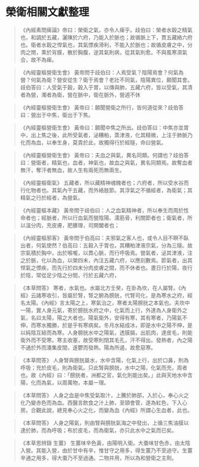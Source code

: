 # 榮衛相關文獻整理 #

> 《內經素問痺論》帝曰：榮衛之氣，亦令人痺乎。歧伯曰：榮者水穀之精氣也，和調於五藏，灑陳於六府，乃能入於脈也；故循脈上下，貫五藏絡六府也。衛者水穀之悍氣也，其氣慓疾滑利，不能入於脈也；故循皮膚之中，分肉之閒，熏於肓膜，散於胸腹，逆其氣則病，從其氣則愈。不與風寒濕氣合，故不為痺。

> 《內經靈樞營衛生會》 黃帝問于歧伯曰：人焉受氣？陰陽焉會？何氣為營？何氣為衛？營安從生？衛于焉會？老壯不同氣，陰陽異位，願聞其會。歧伯答曰：人受氣于穀，穀入于胃，以傳與肺，五藏六府，皆以受氣，其清者為營，濁者為衛，營在脈中，衛在脈外，營週不休

> 《內經靈樞營衛生會》 黃帝曰：願聞營衛之所行，皆何道從來？歧伯答曰：營出于中焦，衛出于下焦。

> 《內經靈樞營衛生會》 黃帝曰：願聞中焦之所出。歧伯答曰：中焦亦並胃中，出上焦之後，此所受氣者，泌糟粕，蒸津液，化其精微，上注于肺脈乃化而為血，以奉生身，莫貴於此，故獨得行於經隧，命曰營氣。

> 《內經靈樞營衛生會》 黃帝曰：夫血之與氣，異名同類。何謂也？歧伯答曰：營衛者，精氣也，血者，神氣也，故血之與氣，異名同類焉。故奪血者無汗，奪汗者無血，故人生有兩死而無兩生。

> 《內經靈樞衛氣》 五藏者，所以藏精神魂魄者也；六府者，所以受水谷而行化物者也。其氣內干五藏，而外絡肢節。其浮氣之不循經者，為衛氣；其精氣之行於經者，為營氣。

> 《內經靈樞本藏》 黃帝問于歧伯曰：人之血氣精神者，所以奉生而周於性命者也；經脈者，所以行血氣而營陰陽、濡筋骨，利關節者也；衛氣者，所以溫分肉，充皮膚，肥腠理，司開闔者也；

> 《內經靈樞邪客》 黃帝問于伯高曰：夫邪氣之客人也，或令人目不瞑不臥出者，何氣使然？伯高曰：五穀入于胃也，其糟粕津液宗氣，分為三隧。故宗氣積於胸中，出於喉嚨，以貫心脈，而行呼吸焉。營氣者，泌其津液，注之於脈，化以為血，以榮四末，內注五藏六府，以應刻數焉。節氣者，出其悍氣之慓疾，而先行於四末分肉皮膚之間，而不休者也。晝日行於陽，夜行於陰，常從足少陰之分間，行於五藏六府，

> 《本草問答》 寒者，水氣也。水屬北方壬癸，在卦為坎，在人屬腎。《內經》云諸寒收引，皆屬於腎，腎之腑為膀胱，代腎司化，是為寒水之府，經名太陽。《內經》言太陽之上，寒氣治之，寒者太陽膀胱之本氣也。夫坎中一陽，實人身元氣，寄於膀胱水府之中，化氣而上行，外達為人身衛外之氣，名曰太陽，陽之大者也。陽氣衛外，安得有寒，其有寒者，乃陽氣不伸，而寒水獨勝，於是乎有寒病矣。冬月水結成冰，即是水中之陽不伸，是以純陰互結而為寒。人身膀胱水中之陽氣，透膜膈，出肌肉，達皮毛，則能衛外而不受寒。寒主收塞，故受寒則閉其毛孔，汗不得出。發熱者，內之陽不通於外而湊集皮間，遂鬱而發熱。陽為所遏，故愈惡寒。

> 《本草問答》 人身腎與膀胱屬水，水中含陽，化氣上行，出於口鼻，則為呼吸；充於皮毛，則為衛氣。只此腎與膀胱，水中之陽，化氣而充，周者也。故《內經》曰：「膀胱者，洲都之官，氣化則能出矣。」此與天地水中含陽，化而為氣，以周萬物，本屬一理。

> 《本草問答》 人身之血是中焦受氣取汁，上騰於肺部，入於心，奉心火之化乃變赤色而為血。西醫言飲食之汁上肺，至頸會管，遂為紅色，下入心房。合觀此說，總見奉心火之化，而變為血《內經》所謂心生血者，此也。

> 《本草問答》 人身之陽氣，則由腎與膀胱氣海之中發出，上循三焦油膜以達於肺，而為呼吸；布於皮毛，而為衛氣，亦只此水中之氣而已矣。

> 《本草思辨錄 生薑》 生薑味辛色黃，由陽明入衛。大棗味甘色赤，由太陰入營。其能入營，由於甘中有辛，惟甘守之用多，得生薑乃不至過守。生薑辛通之用多，得大棗乃不至過通。二物并用，所以為和營衛之主劑。